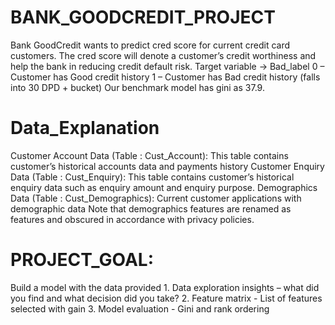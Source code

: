 # BANK_GOODCREDIT_PROJECT
 Bank GoodCredit  wants to predict cred score for current credit card customers. The cred score will denote a customer’s credit worthiness and help the bank in reducing credit default risk.  Target variable →  Bad_label 0 –  Customer has Good credit history 1 –  Customer has Bad credit history (falls into  30 DPD + bucket) Our benchmark model has gini as 37.9.
 # Data_Explanation  
 Customer Account Data  (Table : Cust_Account): This table contains customer’s historical accounts data and payments history  Customer Enquiry Data  (Table : Cust_Enquiry): This table contains customer’s historical enquiry data such as enquiry amount and enquiry purpose. Demographics Data  (Table : Cust_Demographics): Current customer applications with demographic data Note that demographics features are renamed as features and obscured in accordance with privacy policies. 
# PROJECT_GOAL: 
Build a model with the data provided 1. Data exploration insights – what did you find and what decision did you take? 2. Feature matrix - List of features selected with gain 3. Model evaluation - Gini and rank ordering
